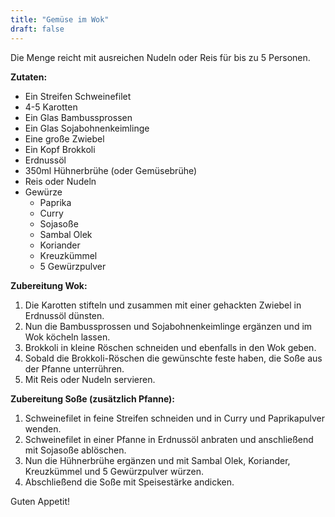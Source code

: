 ```yaml
---
title: "Gemüse im Wok"
draft: false
---
```


Die Menge reicht mit ausreichen Nudeln oder Reis für bis zu 5 Personen.

**Zutaten:**
- Ein Streifen Schweinefilet
- 4-5 Karotten
- Ein Glas Bambussprossen
- Ein Glas Sojabohnenkeimlinge
- Eine große Zwiebel
- Ein Kopf Brokkoli
- Erdnussöl
- 350ml Hühnerbrühe (oder Gemüsebrühe)
- Reis oder Nudeln
- Gewürze
	- Paprika
	- Curry
	- Sojasoße
	- Sambal Olek
	- Koriander
	- Kreuzkümmel
	- 5 Gewürzpulver

**Zubereitung Wok:**
1. Die Karotten stifteln und zusammen mit einer gehackten Zwiebel in Erdnussöl dünsten.
2. Nun die Bambussprossen und Sojabohnenkeimlinge ergänzen und im Wok köcheln lassen.
3. Brokkoli in kleine Röschen schneiden und ebenfalls in den Wok geben.
4. Sobald die Brokkoli-Röschen die gewünschte feste haben, die Soße aus der Pfanne unterrühren.
5. Mit Reis oder Nudeln servieren.

**Zubereitung Soße (zusätzlich Pfanne):**
1. Schweinefilet in feine Streifen schneiden und in Curry und Paprikapulver wenden.
2. Schweinefilet in einer Pfanne in Erdnussöl anbraten und anschließend mit Sojasoße ablöschen.
3. Nun die Hühnerbrühe ergänzen und mit Sambal Olek, Koriander, Kreuzkümmel und 5 Gewürzpulver würzen.
4. Abschließend die Soße mit Speisestärke andicken.

Guten Appetit!